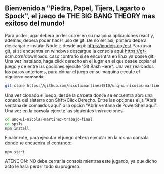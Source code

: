 <br />

## Bienvenido a "Piedra, Papel, Tijera, Lagarto o Spock", el juego de THE BIG BANG THEORY mas exitoso del mundo!


Para poder jugar debera poder correr en su maquina aplicaciones react y, ademas, deberá poder hacer uso de git. De no ser asi, primero debera descargar e instalar Node.js desde aqui: https://nodejs.org/es/  Para usar git, si se encuentra en windows descargue la consola aqui: https://git-scm.com/downloads, caso contrario si se encuentra en linux ya posee git. Una vez instalado, haga click derecho en el lugar en el que desee copiar el juego y de entre las opciones ejecute "Git Bash Here".
Una vez realizados los pasos anteriores, para clonar el juego en su maquina ejecute el siguiente comando:
``` sh 
git clone https://github.com/nicolasmartinez0510/unq-ui-nicolas-martinez-trabajo-final.git
```
Una vez clonado el juego, desde la carpeta donde se encuentra abra una consola del sistema con Shift+Click Derecho. Entre las opciones elija "Abrir ventana de comandos aquí" o la opcion "Äbrir ventana de PowerShell aquí". Una vez en la consola ejecute las siguientes instrucciones:

```sh
cd unq-ui-nicolas-martinez-trabajo-final
cd spsls
npm install
```
Finalmente, para ejecutar el juego debera ejecutar en la misma consola donde se encuentra el comando:
``` sh
npm start
```
ATENCION: NO debe cerrar la consola mientras este jugando, ya que dicho acto le hara perder todo su progreso.

